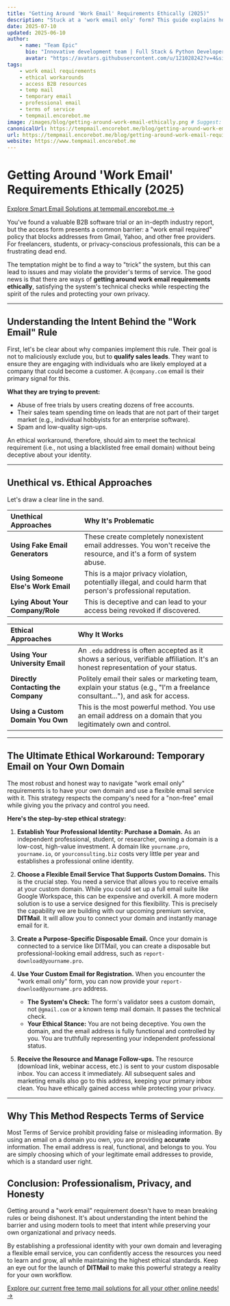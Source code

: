 ```yaml
---
title: "Getting Around 'Work Email' Requirements Ethically (2025)"
description: "Stuck at a 'work email only' form? This guide explains how to ethically get around work email requirements for access to resources without violating terms, using tools like a custom domain temporary email."
date: 2025-07-10
updated: 2025-06-10
author:
    - name: "Team Epic"
      bio: "Innovative development team | Full Stack & Python Developers | ML/DL Specialists | Problem Solvers | Tech Educators"
      avatar: "https://avatars.githubusercontent.com/u/121028242?v=4&size=64"
tags:
    - work email requirements
    - ethical workarounds
    - access B2B resources
    - temp mail
    - temporary email
    - professional email
    - terms of service
    - tempmail.encorebot.me
image: /images/blog/getting-around-work-email-ethically.png # Suggest: A balanced scale with a lock on one side and a key on the other.
canonicalUrl: https://tempmail.encorebot.me/blog/getting-around-work-email-requirements
url: https://tempmail.encorebot.me/blog/getting-around-work-email-requirements
website: https://www.tempmail.encorebot.me
---
```


# Getting Around 'Work Email' Requirements Ethically (2025)

[Explore Smart Email Solutions at tempmail.encorebot.me →](https://www.tempmail.encorebot.me)

You've found a valuable B2B software trial or an in-depth industry report, but the access form presents a common barrier: a "work email required" policy that blocks addresses from Gmail, Yahoo, and other free providers. For freelancers, students, or privacy-conscious professionals, this can be a frustrating dead end.

The temptation might be to find a way to "trick" the system, but this can lead to issues and may violate the provider's terms of service. The good news is that there are ways of **getting around work email requirements ethically**, satisfying the system's technical checks while respecting the spirit of the rules and protecting your own privacy.

---

## Understanding the Intent Behind the "Work Email" Rule

First, let's be clear about why companies implement this rule. Their goal is not to maliciously exclude you, but to **qualify sales leads**. They want to ensure they are engaging with individuals who are likely employed at a company that could become a customer. A `@company.com` email is their primary signal for this.

**What they are trying to prevent:**
*   Abuse of free trials by users creating dozens of free accounts.
*   Their sales team spending time on leads that are not part of their target market (e.g., individual hobbyists for an enterprise software).
*   Spam and low-quality sign-ups.

An ethical workaround, therefore, should aim to meet the technical requirement (i.e., not using a blacklisted free email domain) without being deceptive about your identity.

---

## Unethical vs. Ethical Approaches

Let's draw a clear line in the sand.

| Unethical Approaches | Why It's Problematic |
| :--- | :--- |
| **Using Fake Email Generators** | These create completely nonexistent email addresses. You won't receive the resource, and it's a form of system abuse. |
| **Using Someone Else's Work Email** | This is a major privacy violation, potentially illegal, and could harm that person's professional reputation. |
| **Lying About Your Company/Role**| This is deceptive and can lead to your access being revoked if discovered. |

| Ethical Approaches | Why It Works |
| :--- | :--- |
| **Using Your University Email** | An `.edu` address is often accepted as it shows a serious, verifiable affiliation. It's an honest representation of your status. |
| **Directly Contacting the Company** | Politely email their sales or marketing team, explain your status (e.g., "I'm a freelance consultant..."), and ask for access. |
| **Using a Custom Domain You Own** | This is the most powerful method. You use an email address on a domain that you legitimately own and control. |

---

## The Ultimate Ethical Workaround: Temporary Email on Your Own Domain

The most robust and honest way to navigate "work email only" requirements is to have your own domain and use a flexible email service with it. This strategy respects the company's need for a "non-free" email while giving you the privacy and control you need.

**Here's the step-by-step ethical strategy:**

1.  **Establish Your Professional Identity: Purchase a Domain.**
    As an independent professional, student, or researcher, owning a domain is a low-cost, high-value investment. A domain like `yourname.pro`, `yourname.io`, or `yourconsulting.biz` costs very little per year and establishes a professional online identity.

2.  **Choose a Flexible Email Service That Supports Custom Domains.**
    This is the crucial step. You need a service that allows you to receive emails at your custom domain. While you could set up a full email suite like Google Workspace, this can be expensive and overkill.
    A more modern solution is to use a service designed for this flexibility. This is precisely the capability we are building with our upcoming premium service, **DITMail**. It will allow you to connect your domain and instantly manage email for it.

3.  **Create a Purpose-Specific Disposable Email.**
    Once your domain is connected to a service like DITMail, you can create a disposable but professional-looking email address, such as `report-download@yourname.pro`.

4.  **Use Your Custom Email for Registration.**
    When you encounter the "work email only" form, you can now provide your `report-download@yourname.pro` address.
    *   **The System's Check:** The form's validator sees a custom domain, not `@gmail.com` or a known temp mail domain. It passes the technical check.
    *   **Your Ethical Stance:** You are not being deceptive. You own the domain, and the email address is fully functional and controlled by you. You are truthfully representing your independent professional status.

5.  **Receive the Resource and Manage Follow-ups.**
    The resource (download link, webinar access, etc.) is sent to your custom disposable inbox. You can access it immediately. All subsequent sales and marketing emails also go to this address, keeping your primary inbox clean. You have ethically gained access while protecting your privacy.

---

## Why This Method Respects Terms of Service

Most Terms of Service prohibit providing false or misleading information. By using an email on a domain you own, you are providing **accurate** information. The email address is real, functional, and belongs to you. You are simply choosing which of your legitimate email addresses to provide, which is a standard user right.

## Conclusion: Professionalism, Privacy, and Honesty

Getting around a "work email" requirement doesn't have to mean breaking rules or being dishonest. It's about understanding the intent behind the barrier and using modern tools to meet that intent while preserving your own organizational and privacy needs.

By establishing a professional identity with your own domain and leveraging a flexible email service, you can confidently access the resources you need to learn and grow, all while maintaining the highest ethical standards. Keep an eye out for the launch of **DITMail** to make this powerful strategy a reality for your own workflow.

[Explore our current free temp mail solutions for all your other online needs! →](https://www.tempmail.encorebot.me)